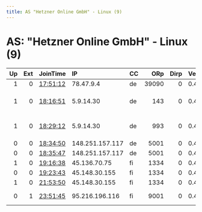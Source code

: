 ```yaml
---
title: AS "Hetzner Online GmbH" - Linux (9)
---
```


# AS: "Hetzner Online GmbH" - Linux (9)

|   Up |   Ext | JoinTime                                                                                              | IP              | CC   |   ORp |   Dirp | Version   | Contact                      | Nickname     |   eFamMembers |
|-----:|------:|:------------------------------------------------------------------------------------------------------|:----------------|:-----|------:|-------:|:----------|:-----------------------------|:-------------|--------------:|
|    1 |     0 | [17:51:12](https://nusenu.github.io/OrNetStats/w/relay/EFA1589315F2FA241D5803A4325343F5EEF1D301.html) | 78.47.9.4       | de   | 39090 |      0 | 0.4.5.10  | None                         | yaroo        |             1 |
|    1 |     0 | [18:16:51](https://nusenu.github.io/OrNetStats/w/relay/0947B12441F69611D7DF7FA94D9188F7AA2B79FF.html) | 5.9.14.30       | de   |   143 |      0 | 0.4.7.10  | Viktor &lt;vnikolov AT vniko | TorHet3      |             9 |
|    1 |     0 | [18:29:12](https://nusenu.github.io/OrNetStats/w/relay/D245932673168094C492D5155F64699E251703E9.html) | 5.9.14.30       | de   |   993 |      0 | 0.4.7.10  | Viktor &lt;vnikolov AT vniko | TorHet4      |             9 |
|    0 |     0 | [18:34:50](https://nusenu.github.io/OrNetStats/w/relay/E8721F37FB7913DB816CB1790A5B7F9373B4B7E3.html) | 148.251.157.117 | de   |  5001 |      0 | 0.4.6.10  | None                         | Unnamed      |             1 |
|    0 |     0 | [18:35:47](https://nusenu.github.io/OrNetStats/w/relay/18ED9C3150F15E000CE6F3553F5AF51D589C538E.html) | 148.251.157.117 | de   |  5001 |      0 | 0.4.6.10  | None                         | Unnamed      |             1 |
|    1 |     0 | [19:16:38](https://nusenu.github.io/OrNetStats/w/relay/7B4E3B0A93E0C1A37D91A0D35D8C820631CB92B7.html) | 45.136.70.75    | fi   |  1334 |      0 | 0.4.7.10  | kingtor@tuta.io              | kmk1337      |             1 |
|    0 |     0 | [19:23:43](https://nusenu.github.io/OrNetStats/w/relay/4EB46FFB747841347925B7ACD56FD2B3E84911F8.html) | 45.148.30.155   | fi   |  1334 |      0 | 0.4.7.10  | kingtor@tuta.io              | kmk1337      |             1 |
|    1 |     0 | [21:53:50](https://nusenu.github.io/OrNetStats/w/relay/45B0A0BE3BDE7128613A2E630E2B3664BBD85471.html) | 45.148.30.155   | fi   |  1334 |      0 | 0.4.7.10  | kingtor@tuta.io              | hellas1337   |             1 |
|    0 |     1 | [23:51:45](https://nusenu.github.io/OrNetStats/w/relay/04D084E49B47689C1A1280E20AE01A241C4DE0DA.html) | 95.216.196.116  | fi   |  9001 |      0 | 0.4.7.10  | Relay Operator drsativa ,    | BTCFTWIN2024 |             1 |

